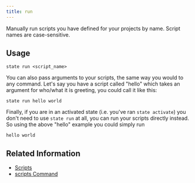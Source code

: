```yaml
---
title: run
---
```


Manually run scripts you have defined for your projects by name.<!--more--> Script names are case-sensitive.

## Usage

```text
state run <script_name>
```

You can also pass arguments to your scripts, the same way you would to any command. Let's say you have a script called "hello" which takes an argument for who/what it is greeting, you could call it like this:

```text
state run hello world
```

Finally, if you are in an activated state (i.e. you've ran `state activate`) you don't need to use `state run` at all, you can run your scripts directly instead. So using the above "hello" example you could simply run

```text
hello world
```

## Related Information

- [Scripts](/state/start#scripts)
- [scripts Command](/state/commands/scripts)